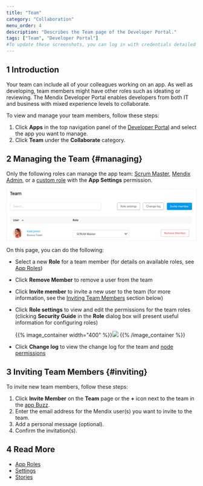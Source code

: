 ```yaml
---
title: "Team"
category: "Collaboration"
menu_order: 4
description: "Describes the Team page of the Developer Portal."
tags: ["Team", "Developer Portal"]
#To update these screenshots, you can log in with credentials detailed in How to Update Screenshots Using Team Apps.
---
```


## 1 Introduction

Your team can include all of your colleagues working on an app. As well as developing, team members might have other roles such as ideating or reviewing. The Mendix Developer Portal enables developers from both IT and business with mixed experience levels to collaborate.

To view and manage your team members, follow these steps:

1. Click **Apps** in the top navigation panel of the [Developer Portal](http://sprintr.home.mendix.com) and select the app you want to manage.
2. Click **Team** under the **Collaborate** category.

## 2 Managing the Team {#managing}

Only the following roles can manage the app team: [Scrum Master](/developerportal/collaborate/app-roles#team-roles), [Mendix Admin](/developerportal/control-center), or a [custom role](/developerportal/collaborate/app-roles#team-roles) with  the **App Settings** permission.

![](attachments/team/team.jpg)

On this page, you can do the following:

* Select a new **Role** for a team member (for details on available roles, see [App Roles](/developerportal/collaborate/app-roles))
* Click **Remove Member** to remove a user from the team
* Click **Invite member** to invite a new user to the team (for more information, see the [Inviting Team Members](#inviting) section below)
*  Click **Role settings** to view and edit the permissions for the team roles (clicking **Security Guide** in the **Role** dialog box will present useful information for configuring roles)

	{{% image_container width="400" %}}![](attachments/team/role-settings.png)
	{{% /image_container %}}

* Click **Change log** to view the change log for the team and [node permissions](/developerportal/deploy/node-permissions)

## 3 Inviting Team Members {#inviting}

To invite new team members, follow these steps:

1. Click **Invite Member** on the **Team** page or the **+** icon next to the team in the [app Buzz](buzz#app-buzz).
2. Enter the email address for the Mendix user(s) you want to invite to the team.
3. Add a personal message (optional).
4. Confirm the invitation(s).

## 4 Read More

* [App Roles](/developerportal/collaborate/app-roles)
* [Settings](/developerportal/settings)
* [Stories](stories)
